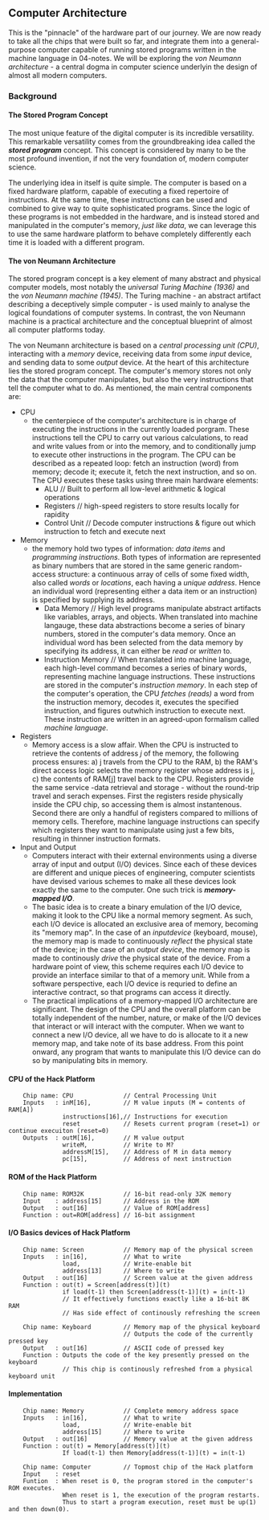 ## Computer Architecture

This is the "pinnacle" of the hardware part of our journey. We are now ready
to take all the chips that were built so far, and integrate them into a general-
purpose computer capable of running stored programs written in the machine
language in 04-notes. We will be exploring the *von Neumann architecture* - a
central dogma in computer science underlyin the design of almost all modern
computers.

### Background

#### The Stored Program Concept
The most unique feature of the digital computer is its incredible versatility.
This remarkable versatility comes from the groundbreaking idea called the 
***stored program*** concept. This concept is considered by many to be the most
profound invention, if not the very foundation of, modern computer science.

The underlying idea in itself is quite simple. The computer is based on a fixed
hardware platform, capable of executing a fixed repertoire of instructions. At
the same time, these instructions can be used and combined to give way to quite
sophisticated programs. Since the logic of these programs is not embedded in the
hardware, and is instead stored and manipulated in the computer's memory, *just
like data*, we can leverage this to use the same hardware platform to behave
completely differently each time it is loaded with a different program.

#### The von Neumann Architecture
The stored program concept is a key element of many abstract and physical
computer models, most notably the *universal Turing Machine (1936)* and the
*von Neumann machine (1945)*. The Turing machine - an abstract artifact describing
a deceptively simple computer - is used mainly to analyse the logical foundations
of computer systems. In contrast, the von Neumann machine is a practical
architecture and the conceptual blueprint of almost all computer platforms today.

The von Neumann architecture is based on a *central processing unit (CPU)*, 
interacting with a *memory* device, receiving data from some *input* device, and
sending data to some *output* device. At the heart of this architecture lies
the stored program concept. The computer's memory stores not only the data that
the computer manipulates, but also the very instructions that tell the computer
what to do. As mentioned, the main central components are:
- CPU
    - the centerpiece of the computer's architecture is in charge of executing the instructions in the currently loaded porgram. These instructions tell the CPU to carry out various calculations, to read and write values from or into the memory, and to conditionally jump to execute other instructions in the program. The CPU can be described as a repeated loop: fetch an instruction (word) from memory; decode it; execute it, fetch the next instruction, and so on. The CPU executes these tasks using three main hardware elements:
        - ALU   // Built to perform all low-level arithmetic & logical operations
        - Registers // high-speed registers to store results locally for rapidity
        - Control Unit  // Decode computer instructions & figure out which instruction to fetch and execute next
- Memory
    - the memory hold two types of information: *data items* and *programming instructions*. Both types of information are represented as binary numbers that are stored in the same generic random-access structure: a continuous array of cells of some fixed width, also called *words* or *locations*, each having a *unique address*. Hence an individual word (representing either a data item or an instruction) is
specified by supplying its address.
        - Data Memory // High level programs manipulate abstract artifacts like variables, arrays, and objects. When translated into machine langauge, these data abstractions become a series of binary numbers, stored in the computer's data memory. Once an individual word has been selected from the data memory by specifying its address, it can either be *read* or *written* to. 
        - Instruction Memory // When translated into machine language, each high-level command becomes a series of binary words, representing machine language instructions. These instructions are stored in the computer's *instruction memory*. In each step of the computer's operation, the CPU *fetches (reads)* a word from the instruction memory, decodes it, executes the specified instruction, and figures outwhich instruction to execute next. These instruction are written in an agreed-upon formalism called *machine language*.
- Registers
    - Memory access is a slow affair. When the CPU is instructed to retrieve the contents of address *j* of the memory, the following process ensures: a) j travels from the CPU to the RAM, b) the RAM's direct access logic selects the memory register whose address is j, c) the contents of RAM[j] travel back to the CPU. Registers provide the same service -data retrieval and storage - without the round-trip travel and serach expenses. First the registers reside physically inside the CPU chip, so accessing them is almost instantenous. Second there are only a handful of registers compared to millions of memory cells. Therefore, machine language instructions can specify which registers they want to manipulate using just a few bits, resulting in thinner instruction formats.
- Input and Output
    - Computers interact with their external environments using a diverse array of input and output (I/O) devices. Since each of these devices are different and unique pieces of engineering, computer scientists have devised various schemes to make all these devices look exactly the same to the computer. One such trick is ***memory-mapped I/O***.
    - The basic idea is to create a binary emulation of the I/O device, making it look to the CPU like a normal memory segment. As such, each I/O device is allocated an exclusive area of memory, becoming its "memory map". In the case of an *inputdevice* (keyboard, mouse), the memory map is made to continuously *reflect* the physical state of the device; in the case of an *output device*, the memory map is made to continously *drive* the physical state of the device. From a hardware point of view, this scheme requires each I/O device to provide an interface similar to that of a memory unit. While from a software perspective, each I/O device is requried to define an interactive contract, so that programs can access it directly.
    - The practical implications of a memory-mapped I/O architecture are significant. The design of the CPU and the overall platform can be totally independent of the number, nature, or make of the I/O devices that interact or will interact with the computer. When we want to connect a new I/O device, all we have to do is allocate to it a new memory map, and take note of its base address. From this point onward, any program that wants to manipulate this I/O device can do so by manipulating bits in memory.


#### CPU of the Hack Platform
```
    Chip name: CPU              // Central Processing Unit
    Inputs   : inM[16],         // M value inputs (M = contents of RAM[A])
               instructions[16],// Instructions for execution
               reset            // Resets current program (reset=1) or continue execuiton (reset=0)
    Outputs  : outM[16],        // M value output
               writeM,          // Write to M?
               addressM[15],    // Address of M in data memory
               pc[15],          // Address of next instruction
```

#### ROM of the Hack Platform
```
    Chip name: ROM32K           // 16-bit read-only 32K memory
    Input    : address[15]      // Address in the ROM
    Output   : out[16]          // Value of ROM[address]
    Function : out=ROM[address] // 16-bit assignment
```

#### I/O Basics devices of Hack Platform
```
    Chip name: Screen           // Memory map of the physical screen
    Inputs   : in[16],          // What to write
               load,            // Write-enable bit
               address[13]      // Where to write
    Output   : out[16]          // Screen value at the given address
    Function : out(t) = Screen[address(t)](t)
               if load(t-1) then Screen[address(t-1)](t) = in(t-1)
               // It effectively functions exactly like a 16-bit 8K RAM
               // Has side effect of continously refreshing the screen
```

```
    Chip name: Keyboard         // Memory map of the physical keyboard
                                // Outputs the code of the currently pressed key
    Output   : out[16]          // ASCII code of pressed key
    Function : Outputs the code of the key presently pressed on the keyboard
               // This chip is continously refreshed from a physical keyboard unit
```

#### Implementation
```
    Chip name: Memory           // Complete memory address space
    Inputs   : in[16],          // What to write
               load,            // Write-enable bit
               address[15]      // Where to write
    Output   : out[16]          // Memory value at the given address
    Function : out(t) = Memory[address(t)](t)
               If load(t-1) then Memory[address(t-1)](t) = in(t-1) 
```

```
    Chip name: Computer         // Topmost chip of the Hack platform
    Input    : reset            
    Funtion  : When reset is 0, the program stored in the computer's ROM executes.
               When reset is 1, the execution of the program restarts.
               Thus to start a program execution, reset must be up(1) and then down(0).
```
